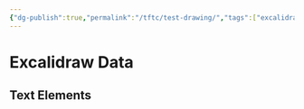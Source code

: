 ```yaml
---
{"dg-publish":true,"permalink":"/tftc/test-drawing/","tags":["excalidraw"]}
---
```


# Excalidraw Data
## Text Elements
